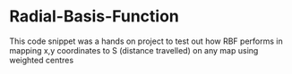 # Radial-Basis-Function
This code snippet was a hands on project to test out how RBF performs in mapping x,y coordinates to S (distance travelled) on any map using weighted centres

